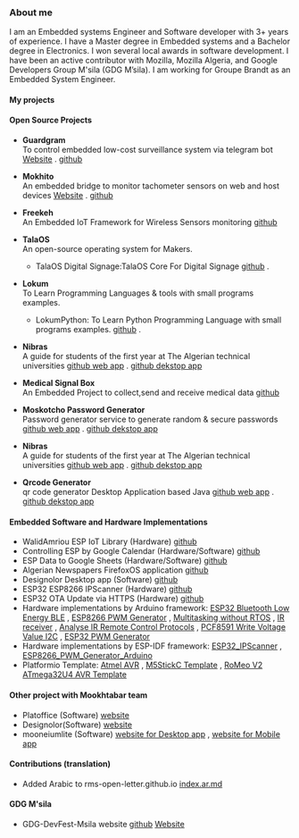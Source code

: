 ### About me

I am an Embedded systems Engineer and Software developer with 3+ years of experience. I have a Master degree in Embedded systems and a Bachelor degree in Electronics. I won several local awards in software development. I have been an active contributor with Mozilla, Mozilla Algeria, and Google Developers Group M'sila (GDG M’sila).  I am working for Groupe Brandt as an Embedded System Engineer. 

#### __My projects__
#### __Open Source Projects__ 

* __Guardgram__    
To control embedded low-cost surveillance system via telegram bot [Website](https://guardgram.walidamriou.com "Website") . [github](https://github.com/walidamriou/Guardgram "github") 

* __Mokhito__   
An embedded bridge to monitor tachometer sensors on web and host devices [Website](https://mokhito.walidamriou.com/ "Website") . [github](https://github.com/walidamriou/Mokhito "github")  
  
* __Freekeh__   
An Embedded IoT Framework for Wireless Sensors monitoring [github](https://github.com/walidamriou/Freekeh "github")  
  

* __TalaOS__   
An open-source operating system for Makers.
   * TalaOS Digital Signage:TalaOS Core For Digital Signage [github](https://github.com/walidamriou/TalaOS_DigitalSignage "github") . 

* __Lokum__   
 To Learn Programming Languages & tools with small programs examples.
   * LokumPython:  To Learn Python Programming Language with small programs examples. [github](https://github.com/walidamriou/LokumPython "github") . 
   
* __Nibras__   
 A guide for students of the first year at The Algerian technical universities   [github web app](https://github.com/walidamriou/Nibras "github web app") . 
 [github dekstop app](https://github.com/walidamriou/Nibras_Desktop "github dekstop app") 
 
* __Medical Signal Box__   
An Embedded Project to collect,send and receive medical data  [github](https://github.com/walidamriou/MedicalSignalsBox "github") 

* __Moskotcho Password Generator__   
Password generator service to generate random & secure passwords  [github web app](https://github.com/walidamriou/Moskotcho_Password_Generator "github web app") . 
 [github dekstop app](https://github.com/walidamriou/Moskotcho_Password_Generator_Desktop "github dekstop app") 

* __Nibras__   
 A guide for students of the first year at The Algerian technical universities   [github web app](https://github.com/walidamriou/Nibras "github web app") . 
 [github dekstop app](https://github.com/walidamriou/Nibras_Desktop "github dekstop app") 
  
 
* __Qrcode Generator__   
  qr code generator Desktop Application based Java  [github web app](https://github.com/walidamriou/Nibras "github web app") . 
 [github dekstop app](https://github.com/walidamriou/Nibras_Desktop "github dekstop app") 
 
#### Embedded Software and Hardware Implementations 
- WalidAmriou ESP IoT Library (Hardware) [github](https://github.com/walidamriou/WalidAmriou_ESP_IoT "github")
- Controlling ESP by Google Calendar (Hardware/Software) [github](https://github.com/walidamriou/Controlling_ESP_by_Google_Calendar "github")   
- ESP Data to Google Sheets (Hardware/Software) [github](hhttps://github.com/walidamriou/ESP_Data_to_Google_Sheets "github")   
- Algerian Newspapers FirefoxOS application [github]( https://github.com/walidamriou/Algerian-Newspapers-FirefoxOS-application "github") 
- Designolor Desktop app  (Software) [github](https://github.com/walidamriou/Designolor_Desktop "github")   
- ESP32 ESP8266 IPScanner (Hardware) [github](https://github.com/walidamriou/ESP32_ESP8266_IPScanner "github")   
- ESP32 OTA Update via HTTPS (Hardware) [github](https://github.com/walidamriou/ESP32_OTA_Update_via_HTTPS "github")  
- َHardware implementations by Arduino framework:    [ESP32 Bluetooth Low Energy BLE](https://github.com/walidamriou/ESP32_Bluetooth_Low_Energy_BLE_Arduino "Github") , [ESP8266 PWM Generator](https://github.com/walidamriou/ESP8266_PWM_Generator_Arduino "Github") , [Multitasking without RTOS](https://github.com/walidamriou/Arduino_Multitasking_without_RTOS "Github") , [IR receiver](https://github.com/walidamriou/Arduino_IR_receiver "Github")  , [Analyse IR Remote Control Protocols](https://github.com/walidamriou/ESP32_Analyse_IR_Remote_Control_Protocols "Github") , [PCF8591 Write Voltage Value I2C](https://github.com/walidamriou/Arduino_PCF8591_Write_Analog_Value_I2C "Github") , [ESP32 PWM Generator](https://github.com/walidamriou/ESP32_PWM_Generator_Arduino "Github")
- َHardware implementations by ESP-IDF framework:    [ESP32_IPScanner](https://github.com/walidamriou/ESP32_IPScanner "Github") , [ESP8266_PWM_Generator_Arduino](https://github.com/walidamriou/ESP8266_PWM_Generator_Arduino "Github")  
- Platformio Template:  [Atmel AVR](https://github.com/walidamriou/Atmel_AVR_Platformio_Project_Template "Github") , [M5StickC Template](https://github.com/walidamriou/M5StickC_Platformio_Template "Github") , [RoMeo V2 ATmega32U4 AVR Template
](https://github.com/walidamriou/RoMeo_V2_ATmega32U4_AVR_Platformio_Project_Template "Github") 

#### Other project with Mookhtabar team
- Platoffice (Software)   [website](https://www.mookhtabar.com/2018/10/platoffice.html "website")
- Designolor(Software)   [website](https://www.mookhtabar.com/2018/10/designolor.html "website")
- mooneiumlite (Software) [website for Desktop app](https://www.mookhtabar.com/2018/09/mooneiumlite.html "website") , [website for Mobile app](https://www.mookhtabar.com/2019/09/mooneiumlite-pre-alpha-10-for-android.html "website")

#### Contributions (translation)
- Added Arabic to rms-open-letter.github.io [index.ar.md](https://github.com/rms-open-letter/rms-open-letter.github.io "index.ar.md") 

#### GDG M'sila
- GDG-DevFest-Msila website [github](https://github.com/walidamriou/GDG-DevFest-Msila "github") [Website](https://www.walidamriou.com/GDG-DevFest-Msila/ "Website")

   
